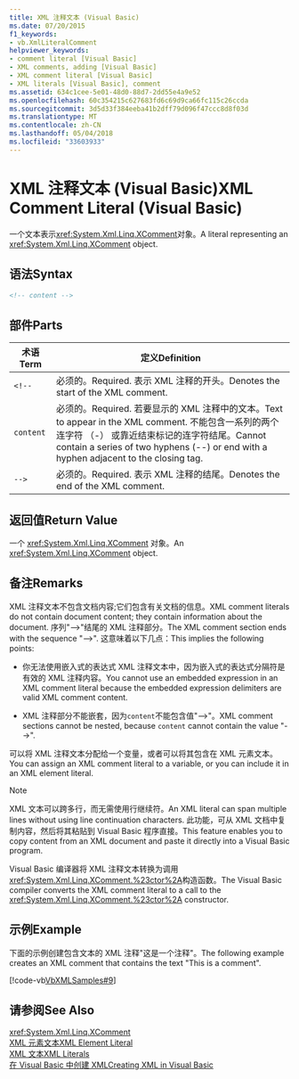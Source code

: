 ```yaml
---
title: XML 注释文本 (Visual Basic)
ms.date: 07/20/2015
f1_keywords:
- vb.XmlLiteralComment
helpviewer_keywords:
- comment literal [Visual Basic]
- XML comments, adding [Visual Basic]
- XML comment literal [Visual Basic]
- XML literals [Visual Basic], comment
ms.assetid: 634c1cee-5e01-48d0-88d7-2dd55e4a9e52
ms.openlocfilehash: 60c354215c627683fd6c69d9ca66fc115c26ccda
ms.sourcegitcommit: 3d5d33f384eeba41b2dff79d096f47ccc8d8f03d
ms.translationtype: MT
ms.contentlocale: zh-CN
ms.lasthandoff: 05/04/2018
ms.locfileid: "33603933"
---
```

# <a name="xml-comment-literal-visual-basic"></a><span data-ttu-id="8bc13-102">XML 注释文本 (Visual Basic)</span><span class="sxs-lookup"><span data-stu-id="8bc13-102">XML Comment Literal (Visual Basic)</span></span>
<span data-ttu-id="8bc13-103">一个文本表示<xref:System.Xml.Linq.XComment>对象。</span><span class="sxs-lookup"><span data-stu-id="8bc13-103">A literal representing an <xref:System.Xml.Linq.XComment> object.</span></span>  
  
## <a name="syntax"></a><span data-ttu-id="8bc13-104">语法</span><span class="sxs-lookup"><span data-stu-id="8bc13-104">Syntax</span></span>  
  
```xml  
<!-- content -->  
```  
  
## <a name="parts"></a><span data-ttu-id="8bc13-105">部件</span><span class="sxs-lookup"><span data-stu-id="8bc13-105">Parts</span></span>  
  
|<span data-ttu-id="8bc13-106">术语</span><span class="sxs-lookup"><span data-stu-id="8bc13-106">Term</span></span>|<span data-ttu-id="8bc13-107">定义</span><span class="sxs-lookup"><span data-stu-id="8bc13-107">Definition</span></span>|  
|---|---|  
|`<!--`|<span data-ttu-id="8bc13-108">必须的。</span><span class="sxs-lookup"><span data-stu-id="8bc13-108">Required.</span></span> <span data-ttu-id="8bc13-109">表示 XML 注释的开头。</span><span class="sxs-lookup"><span data-stu-id="8bc13-109">Denotes the start of the XML comment.</span></span>|  
|`content`|<span data-ttu-id="8bc13-110">必须的。</span><span class="sxs-lookup"><span data-stu-id="8bc13-110">Required.</span></span> <span data-ttu-id="8bc13-111">若要显示的 XML 注释中的文本。</span><span class="sxs-lookup"><span data-stu-id="8bc13-111">Text to appear in the XML comment.</span></span> <span data-ttu-id="8bc13-112">不能包含一系列的两个连字符 （-） 或靠近结束标记的连字符结尾。</span><span class="sxs-lookup"><span data-stu-id="8bc13-112">Cannot contain a series of two hyphens (--) or end with a hyphen adjacent to the closing tag.</span></span>|  
|`-->`|<span data-ttu-id="8bc13-113">必须的。</span><span class="sxs-lookup"><span data-stu-id="8bc13-113">Required.</span></span> <span data-ttu-id="8bc13-114">表示 XML 注释的结尾。</span><span class="sxs-lookup"><span data-stu-id="8bc13-114">Denotes the end of the XML comment.</span></span>|  
  
## <a name="return-value"></a><span data-ttu-id="8bc13-115">返回值</span><span class="sxs-lookup"><span data-stu-id="8bc13-115">Return Value</span></span>  
 <span data-ttu-id="8bc13-116">一个 <xref:System.Xml.Linq.XComment> 对象。</span><span class="sxs-lookup"><span data-stu-id="8bc13-116">An <xref:System.Xml.Linq.XComment> object.</span></span>  
  
## <a name="remarks"></a><span data-ttu-id="8bc13-117">备注</span><span class="sxs-lookup"><span data-stu-id="8bc13-117">Remarks</span></span>  
 <span data-ttu-id="8bc13-118">XML 注释文本不包含文档内容;它们包含有关文档的信息。</span><span class="sxs-lookup"><span data-stu-id="8bc13-118">XML comment literals do not contain document content; they contain information about the document.</span></span> <span data-ttu-id="8bc13-119">序列"-->"结尾的 XML 注释部分。</span><span class="sxs-lookup"><span data-stu-id="8bc13-119">The XML comment section ends with the sequence "-->".</span></span> <span data-ttu-id="8bc13-120">这意味着以下几点：</span><span class="sxs-lookup"><span data-stu-id="8bc13-120">This implies the following points:</span></span>  
  
-   <span data-ttu-id="8bc13-121">你无法使用嵌入式的表达式 XML 注释文本中，因为嵌入式的表达式分隔符是有效的 XML 注释内容。</span><span class="sxs-lookup"><span data-stu-id="8bc13-121">You cannot use an embedded expression in an XML comment literal because the embedded expression delimiters are valid XML comment content.</span></span>  
  
-   <span data-ttu-id="8bc13-122">XML 注释部分不能嵌套，因为`content`不能包含值"-->"。</span><span class="sxs-lookup"><span data-stu-id="8bc13-122">XML comment sections cannot be nested, because `content` cannot contain the value "-->".</span></span>  
  
 <span data-ttu-id="8bc13-123">可以将 XML 注释文本分配给一个变量，或者可以将其包含在 XML 元素文本。</span><span class="sxs-lookup"><span data-stu-id="8bc13-123">You can assign an XML comment literal to a variable, or you can include it in an XML element literal.</span></span>  
  
> [!NOTE]
>  <span data-ttu-id="8bc13-124">XML 文本可以跨多行，而无需使用行继续符。</span><span class="sxs-lookup"><span data-stu-id="8bc13-124">An XML literal can span multiple lines without using line continuation characters.</span></span> <span data-ttu-id="8bc13-125">此功能，可从 XML 文档中复制内容，然后将其粘贴到 Visual Basic 程序直接。</span><span class="sxs-lookup"><span data-stu-id="8bc13-125">This feature enables you to copy content from an XML document and paste it directly into a Visual Basic program.</span></span>  
  
 <span data-ttu-id="8bc13-126">Visual Basic 编译器将 XML 注释文本转换为调用<xref:System.Xml.Linq.XComment.%23ctor%2A>构造函数。</span><span class="sxs-lookup"><span data-stu-id="8bc13-126">The Visual Basic compiler converts the XML comment literal to a call to the <xref:System.Xml.Linq.XComment.%23ctor%2A> constructor.</span></span>  
  
## <a name="example"></a><span data-ttu-id="8bc13-127">示例</span><span class="sxs-lookup"><span data-stu-id="8bc13-127">Example</span></span>  
 <span data-ttu-id="8bc13-128">下面的示例创建包含文本的 XML 注释"这是一个注释"。</span><span class="sxs-lookup"><span data-stu-id="8bc13-128">The following example creates an XML comment that contains the text "This is a comment".</span></span>  
  
 [!code-vb[VbXMLSamples#9](../../../visual-basic/language-reference/operators/codesnippet/VisualBasic/xml-comment-literal_1.vb)]  
  
## <a name="see-also"></a><span data-ttu-id="8bc13-129">请参阅</span><span class="sxs-lookup"><span data-stu-id="8bc13-129">See Also</span></span>  
 <xref:System.Xml.Linq.XComment>  
 [<span data-ttu-id="8bc13-130">XML 元素文本</span><span class="sxs-lookup"><span data-stu-id="8bc13-130">XML Element Literal</span></span>](../../../visual-basic/language-reference/xml-literals/xml-element-literal.md)  
 [<span data-ttu-id="8bc13-131">XML 文本</span><span class="sxs-lookup"><span data-stu-id="8bc13-131">XML Literals</span></span>](../../../visual-basic/language-reference/xml-literals/index.md)  
 [<span data-ttu-id="8bc13-132">在 Visual Basic 中创建 XML</span><span class="sxs-lookup"><span data-stu-id="8bc13-132">Creating XML in Visual Basic</span></span>](../../../visual-basic/programming-guide/language-features/xml/creating-xml.md)
